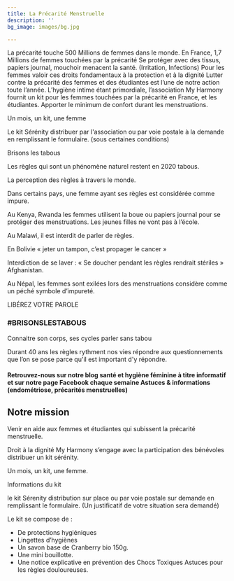 ```yaml
---
title: La Précarité Menstruelle
description: ''
bg_image: images/bg.jpg

---
```

La précarité touche 500 Millions de femmes dans le monde.
En France, 1,7 Millions de femmes touchées par la précarité
Se protéger avec des tissus, papiers journal, mouchoir menacent la santé.
(Irritation, Infections)
Pour les femmes valoir ces droits fondamentaux à la protection et à la dignité
Lutter contre la précarité des femmes et des étudiantes est l’une de notre action toute l’année.
L’hygiène intime étant primordiale, l’association My Harmony fournit un kit pour les femmes touchées par la précarité en France, et les étudiantes.
Apporter le minimum de confort durant les menstruations.

Un mois, un kit, une femme

Le kit Sérénity distribuer par l'association ou par voie postale à la demande en remplissant le formulaire. (sous certaines conditions)

Brisons les tabous


Les règles qui sont un phénomène naturel restent en 2020 tabous.

La perception des règles à travers le monde.

Dans certains pays, une femme ayant ses règles est considérée comme impure.

Au Kenya, Rwanda les femmes utilisent la boue ou papiers journal pour se protéger des menstruations. Les jeunes filles ne vont pas à l’école.


Au Malawi, il est interdit de parler de règles.


En Bolivie « jeter un tampon, c’est propager le cancer »


Interdiction de se laver : « Se doucher pendant les règles rendrait stériles » Afghanistan.


Au Népal, les femmes sont exilées lors des menstruations considère comme un péché symbole d’impureté.


LIBÉREZ VOTRE PAROLE

### #BRISONSLESTABOUS

Connaitre son corps, ses cycles parler sans tabou

Durant 40 ans les règles rythment nos vies répondre aux questionnements que l’on se pose parce qu'il est important d'y répondre.

#### Retrouvez-nous sur notre blog santé et hygiène féminine à titre informatif et sur notre page Facebook chaque semaine Astuces & informations (endométriose, précarités menstruelles)

## Notre mission
Venir en aide aux femmes et étudiantes qui subissent la précarité menstruelle.

Droit à la dignité My Harmony s’engage avec la participation des bénévoles distribuer un kit sérénity.

Un mois, un kit, une femme.

Informations du kit

le kit Sérenity distribution sur place ou par voie postale sur demande en remplissant le formulaire. (Un justificatif de votre situation sera demandé)

Le kit se compose de :
- De protections hygiéniques
- Lingettes d’hygiènes
- Un savon base de Cranberry bio 150g.
- Une mini bouillotte.
- Une notice explicative en prévention des Chocs Toxiques Astuces pour les règles douloureuses.